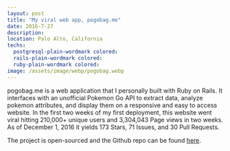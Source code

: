 ```yaml
---
layout: post
title: "My viral web app, pogobag.me"
date: 2016-7-27
description: 
location: Palo Alto, California
techs:
  postgresql-plain-wordmark colored:
  rails-plain-wordmark colored:
  ruby-plain-wordmark colored:
image: /assets/image/webp/pogobag.webp
---
```

pogobag.me is a web application that I personally built with Ruby on Rails. It
interfaces with an unofficial Pokemon Go API to extract data, analyze pokemon
attributes, and display them on a responsive and easy to access website. In the
first two weeks of my first deployment, this website went viral hitting 210,000+
unique users and 3,304,043 Page views in two weeks. As of December 1, 2016 it
yields 173 Stars, 71 Issues, and 30 Pull Requests.

The project is open-sourced and the Github repo can be found
[here](https://github.com/dphuang2/PoGoBag).



